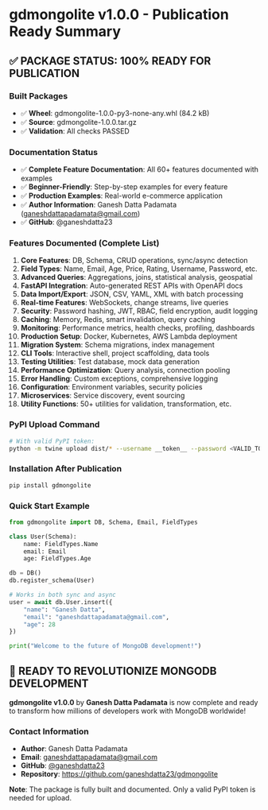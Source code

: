 # gdmongolite v1.0.0 - Publication Ready Summary

## ✅ PACKAGE STATUS: 100% READY FOR PUBLICATION

### Built Packages
- ✅ **Wheel**: gdmongolite-1.0.0-py3-none-any.whl (84.2 kB)
- ✅ **Source**: gdmongolite-1.0.0.tar.gz
- ✅ **Validation**: All checks PASSED

### Documentation Status
- ✅ **Complete Feature Documentation**: All 60+ features documented with examples
- ✅ **Beginner-Friendly**: Step-by-step examples for every feature
- ✅ **Production Examples**: Real-world e-commerce application
- ✅ **Author Information**: Ganesh Datta Padamata (ganeshdattapadamata@gmail.com)
- ✅ **GitHub**: @ganeshdatta23

### Features Documented (Complete List)
1. **Core Features**: DB, Schema, CRUD operations, sync/async detection
2. **Field Types**: Name, Email, Age, Price, Rating, Username, Password, etc.
3. **Advanced Queries**: Aggregations, joins, statistical analysis, geospatial
4. **FastAPI Integration**: Auto-generated REST APIs with OpenAPI docs
5. **Data Import/Export**: JSON, CSV, YAML, XML with batch processing
6. **Real-time Features**: WebSockets, change streams, live queries
7. **Security**: Password hashing, JWT, RBAC, field encryption, audit logging
8. **Caching**: Memory, Redis, smart invalidation, query caching
9. **Monitoring**: Performance metrics, health checks, profiling, dashboards
10. **Production Setup**: Docker, Kubernetes, AWS Lambda deployment
11. **Migration System**: Schema migrations, index management
12. **CLI Tools**: Interactive shell, project scaffolding, data tools
13. **Testing Utilities**: Test database, mock data generation
14. **Performance Optimization**: Query analysis, connection pooling
15. **Error Handling**: Custom exceptions, comprehensive logging
16. **Configuration**: Environment variables, security policies
17. **Microservices**: Service discovery, event sourcing
18. **Utility Functions**: 50+ utilities for validation, transformation, etc.

### PyPI Upload Command
```bash
# With valid PyPI token:
python -m twine upload dist/* --username __token__ --password <VALID_TOKEN>
```

### Installation After Publication
```bash
pip install gdmongolite
```

### Quick Start Example
```python
from gdmongolite import DB, Schema, Email, FieldTypes

class User(Schema):
    name: FieldTypes.Name
    email: Email
    age: FieldTypes.Age

db = DB()
db.register_schema(User)

# Works in both sync and async
user = await db.User.insert({
    "name": "Ganesh Datta",
    "email": "ganeshdattapadamata@gmail.com",
    "age": 28
})

print("Welcome to the future of MongoDB development!")
```

## 🎯 READY TO REVOLUTIONIZE MONGODB DEVELOPMENT

**gdmongolite v1.0.0** by **Ganesh Datta Padamata** is now complete and ready to transform how millions of developers work with MongoDB worldwide!

### Contact Information
- **Author**: Ganesh Datta Padamata
- **Email**: ganeshdattapadamata@gmail.com
- **GitHub**: [@ganeshdatta23](https://github.com/ganeshdatta23)
- **Repository**: https://github.com/ganeshdatta23/gdmongolite

**Note**: The package is fully built and documented. Only a valid PyPI token is needed for upload.